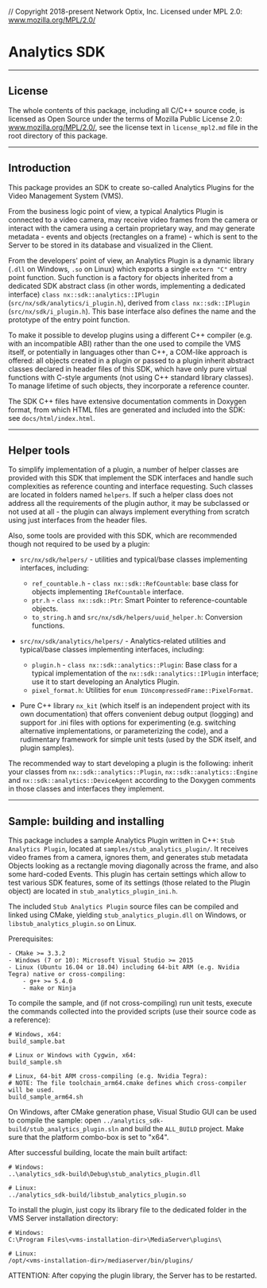 // Copyright 2018-present Network Optix, Inc. Licensed under MPL 2.0: www.mozilla.org/MPL/2.0/

# Analytics SDK

---------------------------------------------------------------------------------------------------
## License

The whole contents of this package, including all C/C++ source code, is licensed as Open Source
under the terms of Mozilla Public License 2.0: www.mozilla.org/MPL/2.0/, see the license text in
`license_mpl2.md` file in the root directory of this package.

---------------------------------------------------------------------------------------------------
## Introduction

This package provides an SDK to create so-called Analytics Plugins for the Video Management System
(VMS).

From the business logic point of view, a typical Analytics Plugin is connected to a video camera,
may receive video frames from the camera or interact with the camera using a certain proprietary
way, and may generate metadata - events and objects (rectangles on a frame) - which is sent to the
Server to be stored in its database and visualized in the Client.

From the developers' point of view, an Analytics Plugin is a dynamic library (`.dll` on Windows,
`.so` on Linux) which exports a single `extern "C"` entry point function. Such function is a
factory for objects inherited from a dedicated SDK abstract class (in other words, implementing a
dedicated interface) `class nx::sdk::analytics::IPlugin` (`src/nx/sdk/analytics/i_plugin.h`),
derived from `class nx::sdk::IPlugin` (`src/nx/sdk/i_plugin.h`). This base interface also defines
the name and the prototype of the entry point function.

To make it possible to develop plugins using a different C++ compiler (e.g. with an incompatible
ABI) rather than the one used to compile the VMS itself, or potentially in languages other than
C++, a COM-like approach is offered: all objects created in a plugin or passed to a plugin inherit
abstract classes declared in header files of this SDK, which have only pure virtual functions with
C-style arguments (not using C++ standard library classes). To manage lifetime of such objects,
they incorporate a reference counter.

The SDK C++ files have extensive documentation comments in Doxygen format, from which HTML files
are generated and included into the SDK: see `docs/html/index.html`.

---------------------------------------------------------------------------------------------------
## Helper tools

To simplify implementation of a plugin, a number of helper classes are provided with this SDK that
implement the SDK interfaces and handle such complexities as reference counting and interface
requesting. Such classes are located in folders named `helpers`. If such a helper class does
not address all the requirements of the plugin author, it may be subclassed or not used at all -
the plugin can always implement everything from scratch using just interfaces from the header
files.

Also, some tools are provided with this SDK, which are recommended though not required to be used
by a plugin:

- `src/nx/sdk/helpers/` - utilities and typical/base classes implementing interfaces, including:
    - `ref_countable.h` - `class nx::sdk::RefCountable`: base class for objects implementing
        `IRefCountable` interface.
    - `ptr.h` - `class nx::sdk::Ptr`: Smart Pointer to reference-countable objects.
    - `to_string.h` and `src/nx/sdk/helpers/uuid_helper.h`: Conversion functions.

- `src/nx/sdk/analytics/helpers/` - Analytics-related utilities and typical/base classes
    implementing interfaces, including:
    - `plugin.h` - `class nx::sdk::analytics::Plugin`: Base class for a typical implementation of
        the `nx::sdk::analytics::IPlugin` interface; use it to start developing an Analytics
        Plugin.
    - `pixel_format.h`: Utilities for `enum IUncompressedFrame::PixelFormat`.

- Pure C++ library `nx_kit` (which itself is an independent project with its own documentation)
    that offers convenient debug output (logging) and support for .ini files with options for
    experimenting (e.g. switching alternative implementations, or parameterizing the code), and a
    rudimentary framework for simple unit tests (used by the SDK itself, and plugin samples).

The recommended way to start developing a plugin is the following: inherit your classes from
`nx::sdk::analytics::Plugin`, `nx::sdk::analytics::Engine` and `nx::sdk::analytics::DeviceAgent`
according to the Doxygen comments in those classes and interfaces they implement.

---------------------------------------------------------------------------------------------------
## Sample: building and installing

This package includes a sample Analytics Plugin written in C++: `Stub Analytics Plugin`, located at
`samples/stub_analytics_plugin/`. It receives video frames from a camera, ignores them, and
generates stub metadata Objects looking as a rectangle moving diagonally across the frame, and also
some hard-coded Events. This plugin has certain settings which allow to test various SDK features,
some of its settings (those related to the Plugin object) are located in
`stub_analytics_plugin_ini.h`.

The included `Stub Analytics Plugin` source files can be compiled and linked using CMake, yielding
`stub_analytics_plugin.dll` on Windows, or `libstub_analytics_plugin.so` on Linux.

Prerequisites:
```
- CMake >= 3.3.2
- Windows (7 or 10): Microsoft Visual Studio >= 2015
- Linux (Ubuntu 16.04 or 18.04) including 64-bit ARM (e.g. Nvidia Tegra) native or cross-compiling:
    - g++ >= 5.4.0
    - make or Ninja
```

To compile the sample, and (if not cross-compiling) run unit tests, execute the commands collected
into the provided scripts (use their source code as a reference):
```
# Windows, x64:
build_sample.bat

# Linux or Windows with Cygwin, x64:
build_sample.sh

# Linux, 64-bit ARM cross-compiling (e.g. Nvidia Tegra):
# NOTE: The file toolchain_arm64.cmake defines which cross-compiler will be used.
build_sample_arm64.sh
```

On Windows, after CMake generation phase, Visual Studio GUI can be used to compile the sample:
open `../analytics_sdk-build/stub_analytics_plugin.sln` and build the `ALL_BUILD` project. Make
sure that the platform combo-box is set to "x64".

After successful building, locate the main built artifact:
```
# Windows:
..\analytics_sdk-build\Debug\stub_analytics_plugin.dll

# Linux:
../analytics_sdk-build/libstub_analytics_plugin.so
```

To install the plugin, just copy its library file to the dedicated folder in the VMS Server
installation directory:
```
# Windows:
C:\Program Files\<vms-installation-dir>\MediaServer\plugins\

# Linux:
/opt/<vms-installation-dir>/mediaserver/bin/plugins/
```
ATTENTION: After copying the plugin library, the Server has to be restarted.
